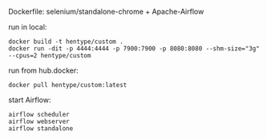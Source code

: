 Dockerfile: selenium/standalone-chrome + Apache-Airflow

run in local:
```
docker build -t hentype/custom .
docker run -dit -p 4444:4444 -p 7900:7900 -p 8080:8080 --shm-size="3g" --cpus=2 hentype/custom
```

run from hub.docker:
```
docker pull hentype/custom:latest
```

start Airflow:
```
airflow scheduler
airflow webserver
airflow standalone
```